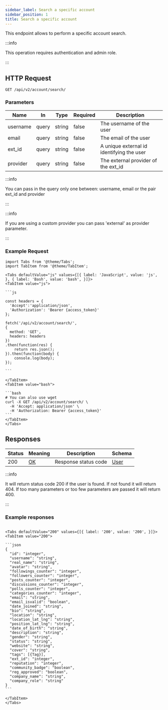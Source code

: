 ```yaml
---
sidebar_label: Search a specific account
sidebar_position: 1
title: Search a specific account
---
```


This endpoint allows to perform  a specific account search.

:::info

This operation requires authentication and admin role.

:::

## HTTP Request

`GET /api/v2/account/search/`

### Parameters

| Name     | In    | Type   | Required | Description                          |
|----------|-------|--------|----------|--------------------------------------|
| username | query | string | false    | The username of the user             |
| email    | query | string | false    | The email of the user                |
| ext_id   | query | string | false    | A unique external id identifying the user |
| provider | query | string | false    | The external provider of the ext_id  |

:::info

You can pass in the query only one between: username, email or the pair ext_id and provider

:::

:::info

If you are using a custom provider you can pass 'external' as provider parameter. 

:::

### Example Request

````mdx-code-block
import Tabs from '@theme/Tabs';
import TabItem from '@theme/TabItem';

<Tabs defaultValue="js" values={[{ label: 'JavaScript', value: 'js', }, { label: 'Bash', value: 'bash', }]}>
<TabItem value="js">

```js

const headers = {
  'Accept':'application/json',
  'Authorization': 'Bearer {access_token}'
};

fetch('/api/v2/account/search/',
{
  method: 'GET',
  headers: headers
})
.then(function(res) {
    return res.json();
}).then(function(body) {
    console.log(body);
});

```

</TabItem>
<TabItem value="bash">

```bash
# You can also use wget
curl -X GET /api/v2/account/search/ \
  -H 'Accept: application/json' \
  -H 'Authorization: Bearer {access_token}'
```
</TabItem>
</Tabs>
````

## Responses

| Status | Meaning                                                 | Description | Schema                                     |
|--------|---------------------------------------------------------|-------------|--------------------------------------------|
| 200    | [OK](https://tools.ietf.org/html/rfc7231#section-6.3.1) | Response status code        | [User](/docs/apireference/v2/schemas/user) |

:::info

It will return status code 200 if the user is found. If not found it will return 404. If too many parameters or too few parameters are passed it will return 400.

:::

### Example responses

````mdx-code-block

<Tabs defaultValue="200" values={[{ label: '200', value: '200', }]}>
<TabItem value="200">

```json
{
  "id": "integer",
  "username": "string",
  "real_name": "string",
  "avatar": "string",
  "followings_counter": "integer",
  "followers_counter": "integer",
  "posts_counter": "integer",
  "discussions_counter": "integer",
  "polls_counter": "integer",
  "categories_counter": "integer",
  "email": "string",
  "email_isvalid": "boolean",
  "date_joined": "string",
  "bio": "string",
  "location": "string",
  "location_lat_lng": "string",
  "position_lat_lng": "string",
  "date_of_birth": "string",
  "description": "string",
  "gender": "string",
  "status": "string",
  "website": "string",
  "cover": "string",
  "tags": [{Tag}],
  "ext_id": "integer",
  "reputation": "integer",
  "community_badge": "boolean",
  "reg_approved": "boolean",
  "company_name": "string",
  "company_role": "string"
}
```

</TabItem>
</Tabs>
````







